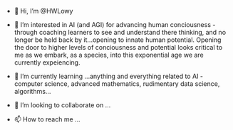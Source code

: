 - 👋 Hi, I’m @HWLowy
- 👀 I’m interested in AI (and AGI) for advancing human conciousness - through coaching learners to see and understand there thinking, and no longer be held back by it...opening to innate human potential. Opening the door to higher levels of conciousness and potential looks critical to me as we embark, as a species, into this exponential age we are currently expeiencing.

- 🌱 I’m currently learning ...anything and everything related to AI - computer science, advanced mathematics, rudimentary data science, algorithms...

- 💞️ I’m looking to collaborate on ...
- 📫 How to reach me ...

<!---
HWLowy/HWLowy is a ✨ special ✨ repository because its `README.md` (this file) appears on your GitHub profile.
You can click the Preview link to take a look at your changes.
--->
